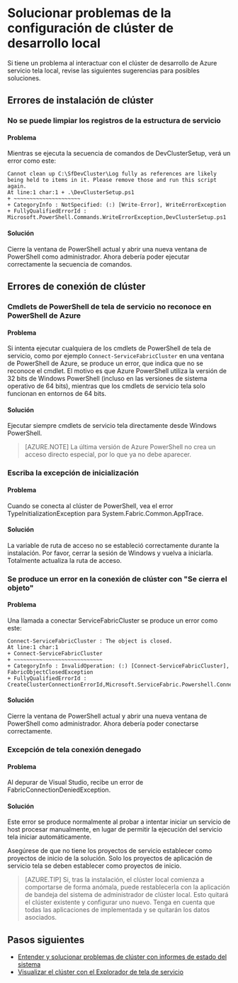 <properties
   pageTitle="Solucionar problemas de la configuración de clúster de servicio tela local | Microsoft Azure"
   description="En este artículo trata sobre un conjunto de sugerencias para solucionar problemas de su clúster de desarrollo local"
   services="service-fabric"
   documentationCenter=".net"
   authors="seanmck"
   manager="timlt"
   editor=""/>

<tags
   ms.service="service-fabric"
   ms.devlang="dotNet"
   ms.topic="article"
   ms.tgt_pltfrm="NA"
   ms.workload="NA"
   ms.date="07/08/2016"
   ms.author="seanmck"/>

# <a name="troubleshoot-your-local-development-cluster-setup"></a>Solucionar problemas de la configuración de clúster de desarrollo local

Si tiene un problema al interactuar con el clúster de desarrollo de Azure servicio tela local, revise las siguientes sugerencias para posibles soluciones.

## <a name="cluster-setup-failures"></a>Errores de instalación de clúster

### <a name="cannot-clean-up-service-fabric-logs"></a>No se puede limpiar los registros de la estructura de servicio

#### <a name="problem"></a>Problema

Mientras se ejecuta la secuencia de comandos de DevClusterSetup, verá un error como este:

    Cannot clean up C:\SfDevCluster\Log fully as references are likely being held to items in it. Please remove those and run this script again.
    At line:1 char:1 + .\DevClusterSetup.ps1
    + ~~~~~~~~~~~~~~~~~~~~~
    + CategoryInfo : NotSpecified: (:) [Write-Error], WriteErrorException
    + FullyQualifiedErrorId : Microsoft.PowerShell.Commands.WriteErrorException,DevClusterSetup.ps1


#### <a name="solution"></a>Solución

Cierre la ventana de PowerShell actual y abrir una nueva ventana de PowerShell como administrador. Ahora debería poder ejecutar correctamente la secuencia de comandos.

## <a name="cluster-connection-failures"></a>Errores de conexión de clúster

### <a name="service-fabric-powershell-cmdlets-are-not-recognized-in-azure-powershell"></a>Cmdlets de PowerShell de tela de servicio no reconoce en PowerShell de Azure

#### <a name="problem"></a>Problema

Si intenta ejecutar cualquiera de los cmdlets de PowerShell de tela de servicio, como por ejemplo `Connect-ServiceFabricCluster` en una ventana de PowerShell de Azure, se produce un error, que indica que no se reconoce el cmdlet. El motivo es que Azure PowerShell utiliza la versión de 32 bits de Windows PowerShell (incluso en las versiones de sistema operativo de 64 bits), mientras que los cmdlets de servicio tela solo funcionan en entornos de 64 bits.

#### <a name="solution"></a>Solución

Ejecutar siempre cmdlets de servicio tela directamente desde Windows PowerShell.

>[AZURE.NOTE] La última versión de Azure PowerShell no crea un acceso directo especial, por lo que ya no debe aparecer.

### <a name="type-initialization-exception"></a>Escriba la excepción de inicialización

#### <a name="problem"></a>Problema

Cuando se conecta al clúster de PowerShell, vea el error TypeInitializationException para System.Fabric.Common.AppTrace.

#### <a name="solution"></a>Solución

La variable de ruta de acceso no se estableció correctamente durante la instalación. Por favor, cerrar la sesión de Windows y vuelva a iniciarla. Totalmente actualiza la ruta de acceso.

### <a name="cluster-connection-fails-with-object-is-closed"></a>Se produce un error en la conexión de clúster con "Se cierra el objeto"

#### <a name="problem"></a>Problema

Una llamada a conectar ServiceFabricCluster se produce un error como este:

    Connect-ServiceFabricCluster : The object is closed.
    At line:1 char:1
    + Connect-ServiceFabricCluster
    + ~~~~~~~~~~~~~~~~~~~~~~~~~~~~
    + CategoryInfo : InvalidOperation: (:) [Connect-ServiceFabricCluster], FabricObjectClosedException
    + FullyQualifiedErrorId : CreateClusterConnectionErrorId,Microsoft.ServiceFabric.Powershell.ConnectCluster

#### <a name="solution"></a>Solución

Cierre la ventana de PowerShell actual y abrir una nueva ventana de PowerShell como administrador. Ahora debería poder conectarse correctamente.

### <a name="fabric-connection-denied-exception"></a>Excepción de tela conexión denegado

#### <a name="problem"></a>Problema

Al depurar de Visual Studio, recibe un error de FabricConnectionDeniedException.

#### <a name="solution"></a>Solución

Este error se produce normalmente al probar a intentar iniciar un servicio de host procesar manualmente, en lugar de permitir la ejecución del servicio tela iniciar automáticamente.

Asegúrese de que no tiene los proyectos de servicio establecer como proyectos de inicio de la solución. Solo los proyectos de aplicación de servicio tela se deben establecer como proyectos de inicio.

>[AZURE.TIP] Si, tras la instalación, el clúster local comienza a comportarse de forma anómala, puede restablecerla con la aplicación de bandeja del sistema de administrador de clúster local. Esto quitará el clúster existente y configurar uno nuevo. Tenga en cuenta que todas las aplicaciones de implementada y se quitarán los datos asociados.

## <a name="next-steps"></a>Pasos siguientes

- [Entender y solucionar problemas de clúster con informes de estado del sistema](service-fabric-understand-and-troubleshoot-with-system-health-reports.md)
- [Visualizar el clúster con el Explorador de tela de servicio](service-fabric-visualizing-your-cluster.md)
